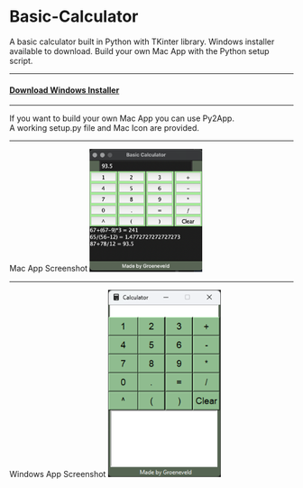 # Basic-Calculator
A basic calculator built in Python with TKinter library. Windows installer available to download. Build your own Mac App with the Python setup script. 
<hr>
<h4><a href="https://github.com/groeneveldwoodstock/Basic-Calculator/blob/main/installBasicCalculator.exe" target="_blank" rel="noopener noreferrer">Download Windows Installer</a></h4>
<hr>
If you want to build your own Mac App you can use Py2App. 
<br>
A working setup.py file and Mac Icon are provided. 
<hr>
Mac App Screenshot
<img src="https://github.com/groeneveldwoodstock/Basic-Calculator/blob/main/CalcScreenshot.png" alt="Screen Shot" style="width:200px;">
  </body>
<hr>
Windows App Screenshot
<img src="https://github.com/groeneveldwoodstock/Basic-Calculator/blob/main/WindowsBasicCalcScreen.png" alt="Screen Shot" style="width:200px;">
  </body>
